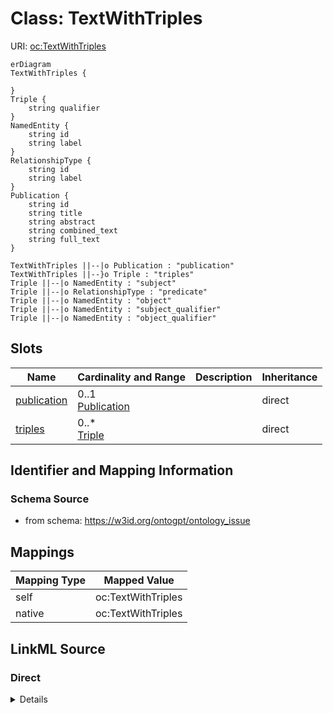 # Class: TextWithTriples



URI: [oc:TextWithTriples](http://w3id.org/ontogpt/ontology-class-templateTextWithTriples)


```mermaid
erDiagram
TextWithTriples {

}
Triple {
    string qualifier  
}
NamedEntity {
    string id  
    string label  
}
RelationshipType {
    string id  
    string label  
}
Publication {
    string id  
    string title  
    string abstract  
    string combined_text  
    string full_text  
}

TextWithTriples ||--|o Publication : "publication"
TextWithTriples ||--}o Triple : "triples"
Triple ||--|o NamedEntity : "subject"
Triple ||--|o RelationshipType : "predicate"
Triple ||--|o NamedEntity : "object"
Triple ||--|o NamedEntity : "subject_qualifier"
Triple ||--|o NamedEntity : "object_qualifier"

```



<!-- no inheritance hierarchy -->


## Slots

| Name | Cardinality and Range | Description | Inheritance |
| ---  | --- | --- | --- |
| [publication](publication.md) | 0..1 <br/> [Publication](Publication.md) |  | direct |
| [triples](triples.md) | 0..* <br/> [Triple](Triple.md) |  | direct |









## Identifier and Mapping Information







### Schema Source


* from schema: https://w3id.org/ontogpt/ontology_issue





## Mappings

| Mapping Type | Mapped Value |
| ---  | ---  |
| self | oc:TextWithTriples |
| native | oc:TextWithTriples |





## LinkML Source

<!-- TODO: investigate https://stackoverflow.com/questions/37606292/how-to-create-tabbed-code-blocks-in-mkdocs-or-sphinx -->

### Direct

<details>
```yaml
name: TextWithTriples
from_schema: https://w3id.org/ontogpt/ontology_issue
rank: 1000
attributes:
  publication:
    name: publication
    annotations:
      prompt.skip:
        tag: prompt.skip
        value: 'true'
    from_schema: https://w3id.org/ontogpt/ontology_issue
    rank: 1000
    range: Publication
    inlined: true
  triples:
    name: triples
    from_schema: https://w3id.org/ontogpt/ontology_issue
    rank: 1000
    multivalued: true
    range: Triple
    inlined: true
    inlined_as_list: true

```
</details>

### Induced

<details>
```yaml
name: TextWithTriples
from_schema: https://w3id.org/ontogpt/ontology_issue
rank: 1000
attributes:
  publication:
    name: publication
    annotations:
      prompt.skip:
        tag: prompt.skip
        value: 'true'
    from_schema: https://w3id.org/ontogpt/ontology_issue
    rank: 1000
    alias: publication
    owner: TextWithTriples
    domain_of:
    - TextWithTriples
    range: Publication
    inlined: true
  triples:
    name: triples
    from_schema: https://w3id.org/ontogpt/ontology_issue
    rank: 1000
    multivalued: true
    alias: triples
    owner: TextWithTriples
    domain_of:
    - TextWithTriples
    range: Triple
    inlined: true
    inlined_as_list: true

```
</details>